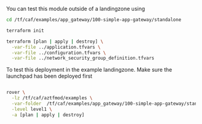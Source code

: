 You can test this module outside of a landingzone using

```bash
cd /tf/caf/examples/app_gateway/100-simple-app-gateway/standalone

terraform init

terraform [plan | apply | destroy] \
  -var-file ../application.tfvars \
  -var-file ../configuration.tfvars \
  -var-file ../network_security_group_definition.tfvars


```

To test this deployment in the example landingzone. Make sure the launchpad has been deployed first

```bash

rover \
  -lz /tf/caf/aztfmod/examples \
  -var-folder  /tf/caf/examples/app_gateway/100-simple-app-gateway/standalone \
  -level level1 \
  -a [plan | apply | destroy]

```